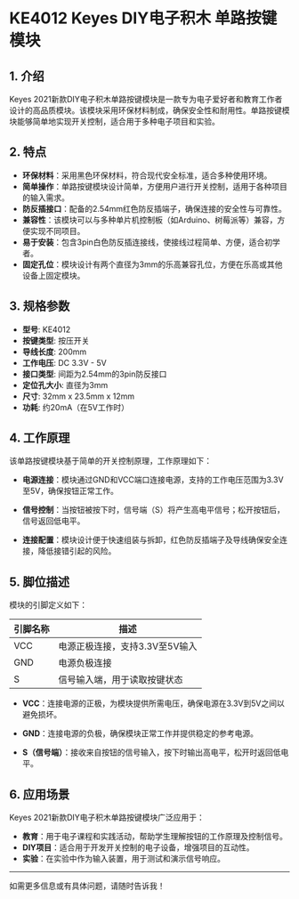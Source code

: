 
# KE4012 Keyes DIY电子积木 单路按键模块

## 1. 介绍

Keyes 2021新款DIY电子积木单路按键模块是一款专为电子爱好者和教育工作者设计的高品质模块。该模块采用环保材料制成，确保安全性和耐用性。单路按键模块能够简单地实现开关控制，适合用于多种电子项目和实验。

## 2. 特点

- **环保材料**：采用黑色环保材料，符合现代安全标准，适合多种使用环境。
- **简单操作**：单路按键模块设计简单，方便用户进行开关控制，适用于各种项目的输入需求。
- **防反插接口**：配备的2.54mm红色防反插端子，确保连接的安全性与可靠性。
- **兼容性**：该模块可以与多种单片机控制板（如Arduino、树莓派等）兼容，方便实现不同项目。
- **易于安装**：包含3pin白色防反插连接线，使接线过程简单、方便，适合初学者。
- **固定孔位**：模块设计有两个直径为3mm的乐高兼容孔位，方便在乐高或其他设备上固定模块。

## 3. 规格参数

- **型号**: KE4012
- **按键类型**: 按压开关
- **导线长度**: 200mm
- **工作电压**: DC 3.3V - 5V
- **接口类型**: 间距为2.54mm的3pin防反接口
- **定位孔大小**: 直径为3mm
- **尺寸**: 32mm x 23.5mm x 12mm
- **功耗**: 约20mA（在5V工作时）

## 4. 工作原理

该单路按键模块基于简单的开关控制原理，工作原理如下：

- **电源连接**：模块通过GND和VCC端口连接电源，支持的工作电压范围为3.3V至5V，确保按钮正常工作。

- **信号控制**：当按钮被按下时，信号端（S）将产生高电平信号；松开按钮后，信号返回低电平。

- **连接配置**：模块设计便于快速组装与拆卸，红色防反插端子及导线确保安全连接，降低接错引起的风险。

## 5. 脚位描述

模块的引脚定义如下：

| 引脚名称 | 描述                            |
|----------|---------------------------------|
| VCC      | 电源正极连接，支持3.3V至5V输入 |
| GND      | 电源负极连接                    |
| S        | 信号输入端，用于读取按键状态   |

- **VCC**：连接电源的正极，为模块提供所需电压，确保电源在3.3V到5V之间以避免损坏。

- **GND**：连接电源的负极，确保模块正常工作并提供稳定的参考电源。

- **S（信号端）**：接收来自按钮的信号输入，按下时输出高电平，松开时返回低电平。

## 6. 应用场景

Keyes 2021新款DIY电子积木单路按键模块广泛应用于：

- **教育**：用于电子课程和实践活动，帮助学生理解按钮的工作原理及控制信号。
- **DIY项目**：适合用于开发开关控制的电子设备，增强项目的互动性。
- **实验**：在实验中作为输入装置，用于测试和演示信号响应。

---

如需更多信息或有具体问题，请随时告诉我！
